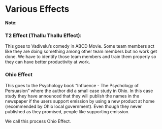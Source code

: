 # Various Effects

**Note:** 


### T2 Effect (Thallu Thallu Effect):
This goes to Vadivelu’s comedy in ABCD Movie. Some team members act like they are doing something among other team members but no work get done. We have to identify those team members and train them properly so they can have better productivity at work.

### Ohio Effect
This goes to the Psychology book “Influence - The Psychology of Persuasion” where the author did a small case study in Ohio. In this case study they have announced that they will publish the names in the newspaper if the users support emission by using a new product at home (recommended by Ohio local government). Even though they never published as they promised, people like supporting emission.

We call this process Ohio Effect.


